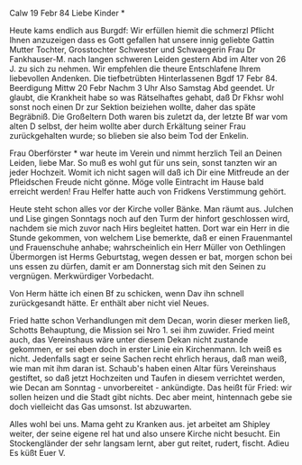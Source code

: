  Calw 19 Febr 84
Liebe Kinder <Marie>*

Heute kams endlich aus Burgdf: Wir erfüllen hiemit die schmerzl Pflicht Ihnen anzuzeigen dass es Gott gefallen hat unsere innig geliebte Gattin Mutter Tochter, Grosstochter Schwester und Schwaegerin Frau Dr Fankhauser-M. nach langen schweren Leiden gestern Abd im Alter von 26 J. zu sich zu nehmen. Wir empfehlen die theure Entschlafene Ihrem liebevollen Andenken. Die tiefbetrübten Hinterlassenen Bgdf 17 Febr 84. Beerdigung Mittw 20 Febr Nachm 3 Uhr Also Samstag Abd geendet. Ur glaubt, die Krankheit habe so was Rätselhaftes gehabt, daß Dr Fkhsr wohl sonst noch einen Dr zur Sektion beiziehen wollte, daher das späte Begräbniß. Die Großeltern Doth waren bis zuletzt da, der letzte Bf war vom alten D selbst, der heim wollte aber durch Erkältung seiner Frau zurückgehalten wurde; so blieben sie also beim Tod der Enkelin.

Frau Oberförster <Hepp>* war heute im Verein und nimmt herzlich Teil an Deinen Leiden, liebe Mar. So muß es wohl gut für uns sein, sonst tanzten wir an jeder Hochzeit. Womit ich nicht sagen will daß ich Dir eine Mitfreude an der Pfleidschen Freude nicht gönne. Möge volle Eintracht im Hause bald erreicht werden! Frau Helfer hatte auch von Fridkens Verstimmung gehört.

Heute steht schon alles vor der Kirche voller Bänke. Man räumt aus. Julchen und Lise gingen Sonntags noch auf den Turm der hinfort geschlossen wird, nachdem sie mich zuvor nach Hirs begleitet hatten. Dort war ein Herr in die Stunde gekommen, von welchem Lise bemerkte, daß er einen Frauenmantel und Frauenschuhe anhabe; wahrscheinlich ein Herr Müller von Oethlingen 
Übermorgen ist Herms Geburtstag, wegen dessen er bat, morgen schon bei uns essen zu dürfen, damit er am Donnerstag sich mit den Seinen zu vergnügen. Merkwürdiger Vorbedacht.

Von Herm hätte ich einen Bf zu schicken, wenn Dav ihn schnell zurückgesandt hätte. Er enthält aber nicht viel Neues.

Fried hatte schon Verhandlungen mit dem Decan, worin dieser merken ließ, Schotts Behauptung, die Mission sei Nro 1. sei ihm zuwider. Fried meint auch, das Vereinshaus wäre unter diesem Dekan nicht zustande gekommen, er sei eben doch in erster Linie ein Kirchenmann. Ich weiß es nicht. Jedenfalls sagt er seine Sachen recht ehrlich heraus, daß man weiß, wie man mit ihm daran ist. Schaub's haben einen Altar fürs Vereinshaus gestiftet, so daß jetzt Hochzeiten und Taufen in diesem verrichtet werden, wie Decan am Sonntag - unvorbereitet - ankündigte. Das heißt für Fried: wir sollen heizen und die Stadt gibt nichts. Dec aber meint, hintennach gebe sie doch vielleicht das Gas umsonst. Ist abzuwarten.

Alles wohl bei uns. Mama geht zu Kranken aus. jet arbeitet am Shipley weiter, der seine eigene rel hat und also unsere Kirche nicht besucht. Ein Stockengländer der sehr langsam lernt, aber gut reitet, rudert, fischt. Adieu
 Es küßt Euer V.
